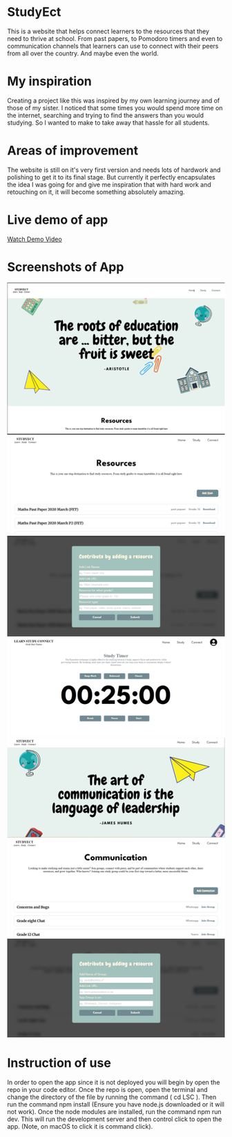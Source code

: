<h1>StudyEct</h1>
<p> This is a website that helps connect learners to the resources that they need to thrive at school. From past papers, to Pomodoro timers and even to communication channels that learners can use to connect with their peers from all over the country. And maybe even the world. </p>

<h1>My inspiration</h1>
<p>Creating a project like this was inspired by my own learning journey and of those of my sister. I noticed that some times you would spend more time on the internet, searching and trying to find the answers than you would studying. So I wanted to make to take away that hassle for all students.</p>

<h1>Areas of improvement</h1> 
<p>The website is still on it's very first version and needs lots of hardwork and polishing to get it to its final stage. But currently it perfectly encapsulates the idea I was going for and give me inspiration that with hard work and retouching on it, it will become something absolutely amazing.</p>

<h1>Live demo of app</h1>

[Watch Demo Video](https://drive.google.com/file/d/1RgawD1G-WekD5HWNypO4Po6XTNmWjtsX/view?usp=sharing)

<h1>Screenshots of App</h1>

<img src="./assets/home hero.png">
<img src="./assets/resources.png">
<img src="./assets/add resource.png">
<img src="./assets/timer.png">
<img src="./assets/comms hero.png">
<img src="./assets/comms.png">
<img src="./assets/add group.png">

<h1>Instruction of use</h1>
<p>In order to open the app since it is not deployed you will begin by open the repo in your code editor. Once the repo is open, open the terminal and change the directory of the file by running the command ( cd LSC ). Then run the command npm install (Ensure you have node.js downloaded or it will not work). Once the node modules are installed, run the command npm run dev. This will run the development server and then control click to open the app. (Note, on macOS to click it is command click).</p>
